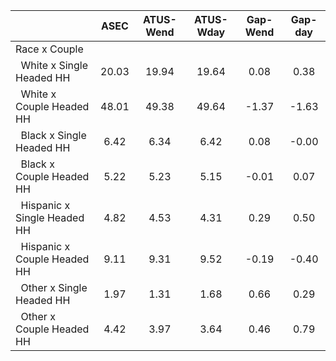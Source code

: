 
|                      |         ASEC |    ATUS-Wend |    ATUS-Wday |     Gap-Wend |      Gap-day |
| -------------------- | :----------: | :----------: | :----------: | :----------: | :----------: |
| Race x Couple        |              |              |              |              |              |
| &nbsp;&nbsp;White x Single Headed HH |        20.03 |        19.94 |        19.64 |         0.08 |         0.38 |
| &nbsp;&nbsp;White x Couple Headed HH |        48.01 |        49.38 |        49.64 |        -1.37 |        -1.63 |
| &nbsp;&nbsp;Black x Single Headed HH |         6.42 |         6.34 |         6.42 |         0.08 |        -0.00 |
| &nbsp;&nbsp;Black x Couple Headed HH |         5.22 |         5.23 |         5.15 |        -0.01 |         0.07 |
| &nbsp;&nbsp;Hispanic x Single Headed HH |         4.82 |         4.53 |         4.31 |         0.29 |         0.50 |
| &nbsp;&nbsp;Hispanic x Couple Headed HH |         9.11 |         9.31 |         9.52 |        -0.19 |        -0.40 |
| &nbsp;&nbsp;Other x Single Headed HH |         1.97 |         1.31 |         1.68 |         0.66 |         0.29 |
| &nbsp;&nbsp;Other x Couple Headed HH |         4.42 |         3.97 |         3.64 |         0.46 |         0.79 |

